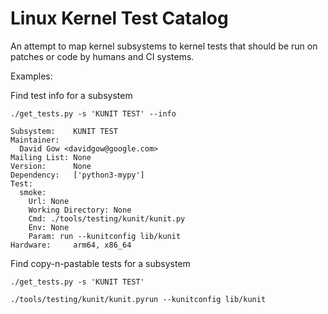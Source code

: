 # Linux Kernel Test Catalog

An attempt to map kernel subsystems to kernel tests that should be run on
patches or code by humans and CI systems.  


Examples:  

Find test info for a subsystem  
```
./get_tests.py -s 'KUNIT TEST' --info
```
```
Subsystem:    KUNIT TEST
Maintainer:   
  David Gow <davidgow@google.com>
Mailing List: None
Version:      None
Dependency:   ['python3-mypy']
Test:         
  smoke:
    Url: None
    Working Directory: None
    Cmd: ./tools/testing/kunit/kunit.py
    Env: None
    Param: run --kunitconfig lib/kunit
Hardware:     arm64, x86_64
```

Find copy-n-pastable tests for a subsystem
```
./get_tests.py -s 'KUNIT TEST'
```
```
./tools/testing/kunit/kunit.pyrun --kunitconfig lib/kunit
```

